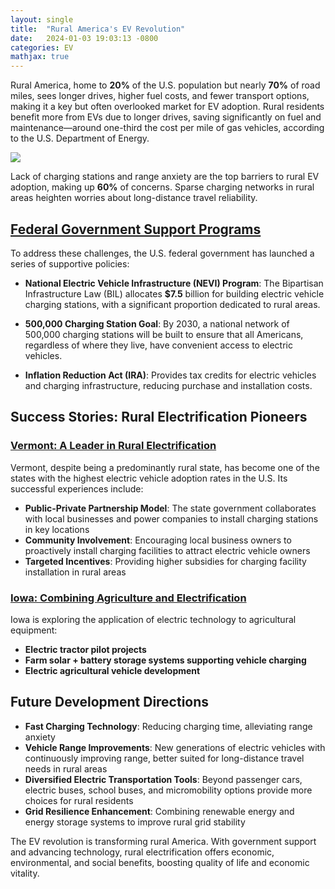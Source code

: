 ```yaml
---
layout: single
title:  "Rural America's EV Revolution"
date:   2024-01-03 19:03:13 -0800
categories: EV 
mathjax: true
---
```


Rural America, home to **20%** of the U.S. population but nearly **70%** of road miles, sees longer drives, higher fuel costs, and fewer transport options, making it a key but often overlooked market for EV adoption. Rural residents benefit more from EVs due to longer drives, saving significantly on fuel and maintenance—around one-third the cost per mile of gas vehicles, according to the U.S. Department of Energy. 


<img src="/blog/assets/images/rural_barriers.png">

Lack of charging stations and range anxiety are the top barriers to rural EV adoption, making up **60%** of concerns. Sparse charging networks in rural areas heighten worries about long-distance travel reliability.

## [Federal Government Support Programs](https://www.transportation.gov/rural/ev/toolkit)

To address these challenges, the U.S. federal government has launched a series of supportive policies:

- **National Electric Vehicle Infrastructure (NEVI) Program**: The Bipartisan Infrastructure Law (BIL) allocates **$7.5** billion for building electric vehicle charging stations, with a significant proportion dedicated to rural areas.

- **500,000 Charging Station Goal**: By 2030, a national network of 500,000 charging stations will be built to ensure that all Americans, regardless of where they live, have convenient access to electric vehicles.

- **Inflation Reduction Act (IRA)**: Provides tax credits for electric vehicles and charging infrastructure, reducing purchase and installation costs.


## Success Stories: Rural Electrification Pioneers

### [Vermont: A Leader in Rural Electrification](https://vtrans.vermont.gov/climate/charging/nevi)

Vermont, despite being a predominantly rural state, has become one of the states with the highest electric vehicle adoption rates in the U.S. Its successful experiences include:

- **Public-Private Partnership Model**: The state government collaborates with local businesses and power companies to install charging stations in key locations
- **Community Involvement**: Encouraging local business owners to proactively install charging facilities to attract electric vehicle owners
- **Targeted Incentives**: Providing higher subsidies for charging facility installation in rural areas

### [Iowa: Combining Agriculture and Electrification](https://www.eia.gov/state/analysis.php?sid=IA)

Iowa is exploring the application of electric technology to agricultural equipment:

- **Electric tractor pilot projects**
- **Farm solar + battery storage systems supporting vehicle charging**
- **Electric agricultural vehicle development**

## Future Development Directions

- **Fast Charging Technology**: Reducing charging time, alleviating range anxiety
- **Vehicle Range Improvements**: New generations of electric vehicles with continuously improving range, better suited for long-distance travel needs in rural areas
- **Diversified Electric Transportation Tools**: Beyond passenger cars, electric buses, school buses, and micromobility options provide more choices for rural residents
- **Grid Resilience Enhancement**: Combining renewable energy and energy storage systems to improve rural grid stability


The EV revolution is transforming rural America. With government support and advancing technology, rural electrification offers economic, environmental, and social benefits, boosting quality of life and economic vitality.

